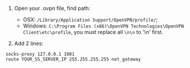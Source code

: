 #

1. Open your .ovpn file, find path:

    * OSX: `/Library/Application Support/OpenVPN/profile/`;
    * Windows: `C:\Program Files (x86)\OpenVPN Technologies\OpenVPN Client\etc\profile`, you must replace all `\n\n` to '\n' first.

2. Add 2 lines:

```
socks-proxy 127.0.0.1 1081
route YOUR_SS_SERVER_IP 255.255.255.255 net_gateway
```
